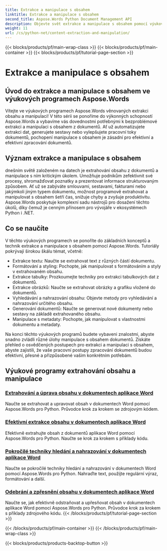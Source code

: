 ```yaml
---
title: Extrakce a manipulace s obsahem
linktitle: Extrakce a manipulace s obsahem
second_title: Aspose.Words Python Document Management API
description: Objevte svět extrakce a manipulace s obsahem pomocí výukových programů Aspose.Words. Naučte se, jak efektivně extrahovat a manipulovat s obsahem pomocí Pythonu a .NET, a vylepšit tak své možnosti zpracování dokumentů.
weight: 11
url: /cs/python-net/content-extraction-and-manipulation/
---
```


{{< blocks/products/pf/main-wrap-class >}}
{{< blocks/products/pf/main-container >}}
{{< blocks/products/pf/tutorial-page-section >}}

# Extrakce a manipulace s obsahem

## Úvod do extrakce a manipulace s obsahem ve výukových programech Aspose.Words

Vítejte ve výukových programech Aspose.Words věnovaných extrakci obsahu a manipulaci! V této sérii se ponoříme do výkonných schopností Aspose.Words a vybavíme vás dovednostmi potřebnými k bezproblémové extrakci a manipulaci s obsahem z dokumentů. Ať už automatizujete extrakci dat, generujete sestavy nebo vylepšujete pracovní toky dokumentů, pochopení manipulace s obsahem je zásadní pro efektivní a efektivní zpracování dokumentů.

## Význam extrakce a manipulace s obsahem

dnešním světě založeném na datech je extrahování obsahu z dokumentů a manipulace s ním kritickým úkolem. Umožňuje podnikům zefektivnit své procesy, shromažďovat poznatky a prezentovat informace strukturovaným způsobem. Ať už se zabýváte smlouvami, sestavami, fakturami nebo jakýmkoli jiným typem dokumentu, možnost programově extrahovat a manipulovat s obsahem šetří čas, snižuje chyby a zvyšuje produktivitu. Aspose.Words poskytuje komplexní sadu nástrojů pro dosažení těchto úkolů, díky čemuž je cenným přínosem pro vývojáře v ekosystémech Python i .NET.

## Co se naučíte

V těchto výukových programech se ponoříte do základních konceptů a technik extrakce a manipulace s obsahem pomocí Aspose.Words. Tutoriály pokrývají širokou škálu témat, včetně:

- Extrakce textu: Naučte se extrahovat text z různých částí dokumentu.
- Formátování a styling: Pochopte, jak manipulovat s formátováním a styly v extrahovaném obsahu.
- Extrakce tabulky: Prozkoumejte techniky pro extrakci tabulkových dat z dokumentů.
- Extrakce obrázků: Naučte se extrahovat obrázky a grafiku vložené do dokumentů.
- Vyhledávání a nahrazování obsahu: Objevte metody pro vyhledávání a nahrazování určitého obsahu.
- Generování dokumentů: Naučte se generovat nové dokumenty nebo sestavy na základě extrahovaného obsahu.
- Manipulace s metadaty: Pochopte, jak manipulovat s vlastnostmi dokumentu a metadaty.

Na konci těchto výukových programů budete vybaveni znalostmi, abyste snadno zvládli různé úlohy manipulace s obsahem dokumentů. Získáte přehled o osvědčených postupech pro extrakci a manipulaci s obsahem, abyste zajistili, že vaše pracovní postupy zpracování dokumentů budou efektivní, přesné a přizpůsobené vašim konkrétním potřebám.

## Výukové programy extrahování obsahu a manipulace
### [Extrahování a úprava obsahu v dokumentech aplikace Word](./extract-modify-document-content/)
Naučte se extrahovat a upravovat obsah v dokumentech Word pomocí Aspose.Words pro Python. Průvodce krok za krokem se zdrojovým kódem.
### [Efektivní extrakce obsahu v dokumentech aplikace Word](./document-content-extraction/)
Efektivně extrahujte obsah z dokumentů aplikace Word pomocí Aspose.Words pro Python. Naučte se krok za krokem s příklady kódu.
### [Pokročilé techniky hledání a nahrazování v dokumentech aplikace Word](./find-replace-documents/)
Naučte se pokročilé techniky hledání a nahrazování v dokumentech Word pomocí Aspose.Words pro Python. Nahraďte text, použijte regulární výraz, formátování a další.
### [Odebrání a zpřesnění obsahu v dokumentech aplikace Word](./remove-content-documents/)
Naučte se, jak efektivně odstraňovat a upřesňovat obsah v dokumentech aplikace Word pomocí Aspose.Words pro Python. Průvodce krok za krokem s příklady zdrojového kódu.
{{< /blocks/products/pf/tutorial-page-section >}}

{{< /blocks/products/pf/main-container >}}
{{< /blocks/products/pf/main-wrap-class >}}

{{< blocks/products/products-backtop-button >}}
